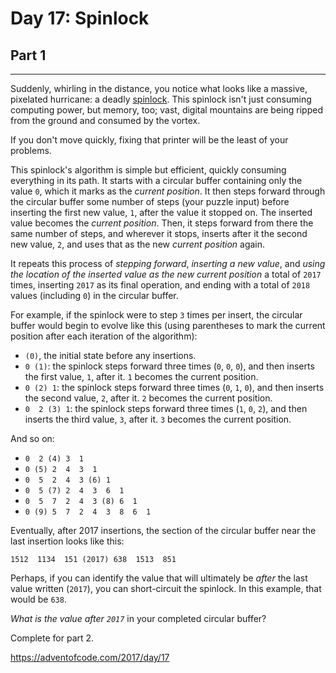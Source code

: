# Day 17: Spinlock
## Part 1
------------------------

Suddenly, whirling in the distance, you notice what looks like a massive, pixelated hurricane: a deadly [spinlock](https://en.wikipedia.org/wiki/Spinlock). This spinlock isn't just consuming computing power, but memory, too; vast, digital mountains are being ripped from the ground and consumed by the vortex.

If you don't move quickly, fixing that printer will be the least of your problems.

This spinlock's algorithm is simple but efficient, quickly consuming everything in its path. It starts with a circular buffer containing only the value `0`, which it marks as the *current position*. It then steps forward through the circular buffer some number of steps (your puzzle input) before inserting the first new value, `1`, after the value it stopped on. The inserted value becomes the *current position*. Then, it steps forward from there the same number of steps, and wherever it stops, inserts after it the second new value, `2`, and uses that as the new *current position* again.

It repeats this process of *stepping forward*, *inserting a new value*, and *using the location of the inserted value as the new current position* a total of `2017` times, inserting `2017` as its final operation, and ending with a total of `2018` values (including `0`) in the circular buffer.

For example, if the spinlock were to step `3` times per insert, the circular buffer would begin to evolve like this (using parentheses to mark the current position after each iteration of the algorithm):

* `(0)`, the initial state before any insertions.
* `0 (1)`: the spinlock steps forward three times (`0`, `0`, `0`), and then inserts the first value, `1`, after it. `1` becomes the current position.
* `0 (2) 1`: the spinlock steps forward three times (`0`, `1`, `0`), and then inserts the second value, `2`, after it. `2` becomes the current position.
* `0  2 (3) 1`: the spinlock steps forward three times (`1`, `0`, `2`), and then inserts the third value, `3`, after it. `3` becomes the current position.

And so on:

* `0  2 (4) 3  1`
* `0 (5) 2  4  3  1`
* `0  5  2  4  3 (6) 1`
* `0  5 (7) 2  4  3  6  1`
* `0  5  7  2  4  3 (8) 6  1`
* `0 (9) 5  7  2  4  3  8  6  1`

Eventually, after 2017 insertions, the section of the circular buffer near the last insertion looks like this:

```
1512  1134  151 (2017) 638  1513  851
```

Perhaps, if you can identify the value that will ultimately be *after* the last value written (`2017`), you can short-circuit the spinlock. In this example, that would be `638`.

*What is the value after `2017`* in your completed circular buffer?



Complete for part 2.

https://adventofcode.com/2017/day/17

